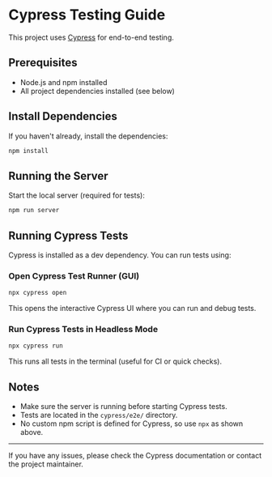 # Cypress Testing Guide

This project uses [Cypress](https://www.cypress.io/) for end-to-end testing.

## Prerequisites
- Node.js and npm installed
- All project dependencies installed (see below)

## Install Dependencies
If you haven't already, install the dependencies:

```bash
npm install
```

## Running the Server
Start the local server (required for tests):

```bash
npm run server
```

## Running Cypress Tests
Cypress is installed as a dev dependency. You can run tests using:

### Open Cypress Test Runner (GUI)
```bash
npx cypress open
```
This opens the interactive Cypress UI where you can run and debug tests.

### Run Cypress Tests in Headless Mode
```bash
npx cypress run
```
This runs all tests in the terminal (useful for CI or quick checks).

## Notes
- Make sure the server is running before starting Cypress tests.
- Tests are located in the `cypress/e2e/` directory.
- No custom npm script is defined for Cypress, so use `npx` as shown above.

---
If you have any issues, please check the Cypress documentation or contact the project maintainer.
